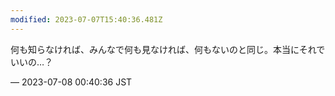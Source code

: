 ```yaml
---
modified: 2023-07-07T15:40:36.481Z
---
```


<p>何も知らなければ、みんなで何も見なければ、何もないのと同じ。本当にそれでいいの…？</p>

&mdash; 2023-07-08 00:40:36 JST

<!-- Original URL: https://mastodon.social/@sakuramochi0/110673555389296480-->
